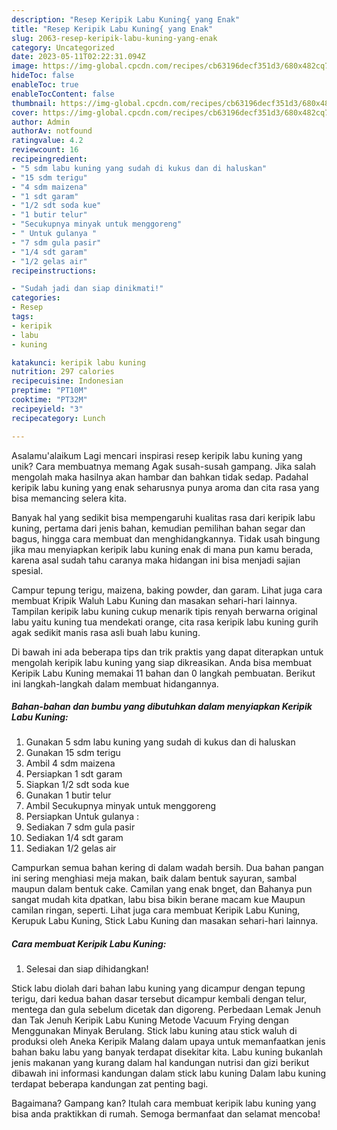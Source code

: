 ```yaml
---
description: "Resep Keripik Labu Kuning{ yang Enak"
title: "Resep Keripik Labu Kuning{ yang Enak"
slug: 2063-resep-keripik-labu-kuning-yang-enak
category: Uncategorized
date: 2023-05-11T02:22:31.094Z
image: https://img-global.cpcdn.com/recipes/cb63196decf351d3/680x482cq70/keripik-labu-kuning-foto-resep-utama.jpg
hideToc: false
enableToc: true
enableTocContent: false
thumbnail: https://img-global.cpcdn.com/recipes/cb63196decf351d3/680x482cq70/keripik-labu-kuning-foto-resep-utama.jpg
cover: https://img-global.cpcdn.com/recipes/cb63196decf351d3/680x482cq70/keripik-labu-kuning-foto-resep-utama.jpg
author: Admin
authorAv: notfound
ratingvalue: 4.2
reviewcount: 16
recipeingredient:
- "5 sdm labu kuning yang sudah di kukus dan di haluskan"
- "15 sdm terigu"
- "4 sdm maizena"
- "1 sdt garam"
- "1/2 sdt soda kue"
- "1 butir telur"
- "Secukupnya minyak untuk menggoreng"
- " Untuk gulanya "
- "7 sdm gula pasir"
- "1/4 sdt garam"
- "1/2 gelas air"
recipeinstructions:

- "Sudah jadi dan siap dinikmati!"
categories:
- Resep
tags:
- keripik
- labu
- kuning

katakunci: keripik labu kuning 
nutrition: 297 calories
recipecuisine: Indonesian
preptime: "PT10M"
cooktime: "PT32M"
recipeyield: "3"
recipecategory: Lunch

---
```



Asalamu'alaikum Lagi mencari inspirasi resep keripik labu kuning yang unik? Cara membuatnya memang Agak susah-susah gampang. Jika salah mengolah maka hasilnya akan hambar dan bahkan tidak sedap. Padahal keripik labu kuning yang enak seharusnya punya aroma dan cita rasa yang bisa memancing selera kita.


Banyak hal yang sedikit bisa mempengaruhi kualitas rasa dari keripik labu kuning, pertama dari jenis bahan, kemudian pemilihan bahan segar dan bagus, hingga cara membuat dan menghidangkannya. Tidak usah bingung jika mau menyiapkan keripik labu kuning enak di mana pun kamu berada, karena asal sudah tahu caranya maka hidangan ini bisa menjadi sajian spesial.

Campur tepung terigu, maizena, baking powder, dan garam. Lihat juga cara membuat Kripik Waluh Labu Kuning dan masakan sehari-hari lainnya. Tampilan keripik labu kuning cukup menarik tipis renyah berwarna original labu yaitu kuning tua mendekati orange, cita rasa keripik labu kuning gurih agak sedikit manis rasa asli buah labu kuning.


Di bawah ini ada beberapa tips dan trik praktis yang dapat diterapkan untuk mengolah keripik labu kuning yang siap dikreasikan. Anda bisa membuat Keripik Labu Kuning memakai 11 bahan dan 0 langkah pembuatan. Berikut ini langkah-langkah dalam membuat hidangannya.

<!--inarticleads1-->

##### Bahan-bahan dan bumbu yang dibutuhkan dalam menyiapkan Keripik Labu Kuning:

1. Gunakan 5 sdm labu kuning yang sudah di kukus dan di haluskan
1. Gunakan 15 sdm terigu
1. Ambil 4 sdm maizena
1. Persiapkan 1 sdt garam
1. Siapkan 1/2 sdt soda kue
1. Gunakan 1 butir telur
1. Ambil Secukupnya minyak untuk menggoreng
1. Persiapkan  Untuk gulanya :
1. Sediakan 7 sdm gula pasir
1. Sediakan 1/4 sdt garam
1. Sediakan 1/2 gelas air


Campurkan semua bahan kering di dalam wadah bersih. Dua bahan pangan ini sering menghiasi meja makan, baik dalam bentuk sayuran, sambal maupun dalam bentuk cake. Camilan yang enak bnget, dan Bahanya pun sangat mudah kita dpatkan, labu bisa bikin berane macam kue Maupun camilan ringan, seperti. Lihat juga cara membuat Keripik Labu Kuning, Kerupuk Labu Kuning, Stick Labu Kuning dan masakan sehari-hari lainnya. 

<!--inarticleads2-->

##### Cara membuat Keripik Labu Kuning:


1. Selesai dan siap dihidangkan!

Stick labu diolah dari bahan labu kuning yang dicampur dengan tepung terigu, dari kedua bahan dasar tersebut dicampur kembali dengan telur, mentega dan gula sebelum dicetak dan digoreng. Perbedaan Lemak Jenuh dan Tak Jenuh Keripik Labu Kuning Metode Vacuum Frying dengan Menggunakan Minyak Berulang. Stick labu kuning atau stick waluh di produksi oleh Aneka Keripik Malang dalam upaya untuk memanfaatkan jenis bahan baku labu yang banyak terdapat disekitar kita. Labu kuning bukanlah jenis makanan yang kurang dalam hal kandungan nutrisi dan gizi berikut dibawah ini informasi kandungan dalam stick labu kuning Dalam labu kuning terdapat beberapa kandungan zat penting bagi. 

Bagaimana? Gampang kan? Itulah cara membuat keripik labu kuning yang bisa anda praktikkan di rumah. Semoga bermanfaat dan selamat mencoba!
